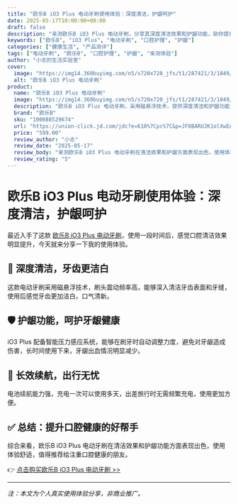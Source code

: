 ```yaml
---
title: "欧乐B iO3 Plus 电动牙刷使用体验：深度清洁，护龈呵护"
date: 2025-05-17T10:00:00+08:00
draft: false
description: "亲测欧乐B iO3 Plus 电动牙刷，分享其深度清洁效果和护龈功能，助你提升口腔健康。"
keywords: ["欧乐B", "iO3 Plus", "电动牙刷", "口腔护理", "护龈"]
categories: ["健康生活", "产品测评"]
tags: ["电动牙刷", "欧乐B", "口腔护理", "护龈", "亲测体验"]
author: "小志的生活实验室"
cover:
  image: "https://img14.360buyimg.com/n5/s720x720_jfs/t1/287421/3/1849/81338/6812f2e0F60978dc6/93c491505671decd.png"
  alt: "欧乐B iO3 Plus 电动牙刷"
product:
  name: "欧乐B iO3 Plus 电动牙刷"
  image: "https://img14.360buyimg.com/n5/s720x720_jfs/t1/287421/3/1849/81338/6812f2e0F60978dc6/93c491505671decd.png"
  description: "欧乐B iO3 Plus 电动牙刷，采用磁悬浮技术，提供深度清洁和护龈功能，提升口腔健康。"
  brand: "欧乐B"
  sku: "100088529674"
  url: "https://union-click.jd.com/jdc?e=618%7Cpc%7C&p=JF8BARUJK1olXwEAUldbCUsVAV8IGloUVA8GV1ZaDk4nRzBQRQQlBENHFRxWFlVPRjtUBABAQlRcCEBdCUoWCmYMGFMSWwMdDRsBVXtcYRRTRSNAOmNrECEfbTtMAQZBSTp1UQoyVW5eCUkQBWcJGV4VbTYCU24fZksVBGcIH1kRXgILOh9tCXsXBWoOHlwdXwcDVVxaOEwXCl9TTjUSVQ4HUwpdX0sVUGYLK2slXjYFVFdJDjlWUXsOaWslXTYBZG5fCUoTCl84xdWBLg4GHTdVYB4UShV6WwBUFdiMwE8veEsVAW8ZKzJsOg5QUBldQTFKSmhIQQ9rWmAKNSMmASUVehRKHDJqWFRLCQkrAENXcxg4HmsTXwAy"
  price: "599.00"
  review_author: "小志"
  review_date: "2025-05-17"
  review_body: "亲测欧乐B iO3 Plus 电动牙刷在清洁效果和护龈方面表现出色，使用体验舒适，值得推荐。"
  review_rating: "5"
---
```


# 欧乐B iO3 Plus 电动牙刷使用体验：深度清洁，护龈呵护

最近入手了这款 [欧乐B iO3 Plus 电动牙刷](https://union-click.jd.com/jdc?e=618%7Cpc%7C&p=JF8BARUJK1olXwEAUldbCUsVAV8IGloUVA8GV1ZaDk4nRzBQRQQlBENHFRxWFlVPRjtUBABAQlRcCEBdCUoWCmYMGFMSWwMdDRsBVXtcYRRTRSNAOmNrECEfbTtMAQZBSTp1UQoyVW5eCUkQBWcJGV4VbTYCU24fZksVBGcIH1kRXgILOh9tCXsXBWoOHlwdXwcDVVxaOEwXCl9TTjUSVQ4HUwpdX0sVUGYLK2slXjYFVFdJDjlWUXsOaWslXTYBZG5fCUoTCl84xdWBLg4GHTdVYB4UShV6WwBUFdiMwE8veEsVAW8ZKzJsOg5QUBldQTFKSmhIQQ9rWmAKNSMmASUVehRKHDJqWFRLCQkrAENXcxg4HmsTXwAy)，使用一段时间后，感觉口腔清洁效果明显提升，今天就来分享一下我的使用体验。

## 🦷 深度清洁，牙齿更洁白

这款电动牙刷采用磁悬浮技术，刷头震动频率高，能够深入清洁牙齿表面和牙缝，使用后感觉牙齿更加洁白，口气清新。

## 🛡️ 护龈功能，呵护牙龈健康

iO3 Plus 配备智能压力感应系统，能够在刷牙时自动调整力度，避免对牙龈造成伤害，长时间使用下来，牙龈出血情况明显减少。

## 🔋 长效续航，出行无忧

电池续航能力强，充电一次可以使用多天，出差旅行时无需频繁充电，使用更加方便。

## ✅ 总结：提升口腔健康的好帮手

综合来看，欧乐B iO3 Plus 电动牙刷在清洁效果和护龈功能方面表现出色，使用体验舒适，值得推荐给注重口腔健康的朋友。

👉 [点击购买欧乐B iO3 Plus 电动牙刷 >>](https://union-click.jd.com/jdc?e=618%7Cpc%7C&p=JF8BARUJK1olXwEAUldbCUsVAV8IGloUVA8GV1ZaDk4nRzBQRQQlBENHFRxWFlVPRjtUBABAQlRcCEBdCUoWCmYMGFMSWwMdDRsBVXtcYRRTRSNAOmNrECEfbTtMAQZBSTp1UQoyVW5eCUkQBWcJGV4VbTYCU24fZksVBGcIH1kRXgILOh9tCXsXBWoOHlwdXwcDVVxaOEwXCl9TTjUSVQ4HUwpdX0sVUGYLK2slXjYFVFdJDjlWUXsOaWslXTYBZG5fCUoTCl84xdWBLg4GHTdVYB4UShV6WwBUFdiMwE8veEsVAW8ZKzJsOg5QUBldQTFKSmhIQQ9rWmAKNSMmASUVehRKHDJqWFRLCQkrAENXcxg4HmsTXwAy)

---

*注：本文为个人真实使用体验分享，非商业推广。*
